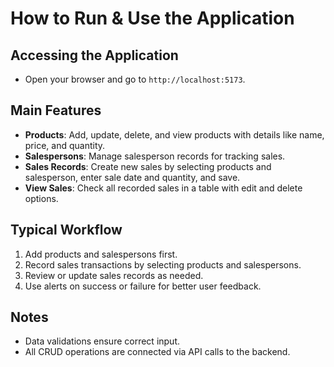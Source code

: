 # How to Run & Use the Application

## Accessing the Application
- Open your browser and go to `http://localhost:5173`.

## Main Features
- **Products**: Add, update, delete, and view products with details like name, price, and quantity.
- **Salespersons**: Manage salesperson records for tracking sales.
- **Sales Records**: Create new sales by selecting products and salesperson, enter sale date and quantity, and save.
- **View Sales**: Check all recorded sales in a table with edit and delete options.

## Typical Workflow
1. Add products and salespersons first.
2. Record sales transactions by selecting products and salespersons.
3. Review or update sales records as needed.
4. Use alerts on success or failure for better user feedback.

## Notes
- Data validations ensure correct input.
- All CRUD operations are connected via API calls to the backend.
